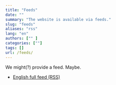 ```yaml
---
title: "Feeds"
date: ""
summary: "The website is available via feeds."
slug: "feeds"
aliases: "rss"
lang: "en"
authors: ["" ]
categories: [""]
tags: []
url: /feeds/
---
```


We might(?) provide a feed. Maybe.

- [English full feed (RSS)](/posts/index.xml)
